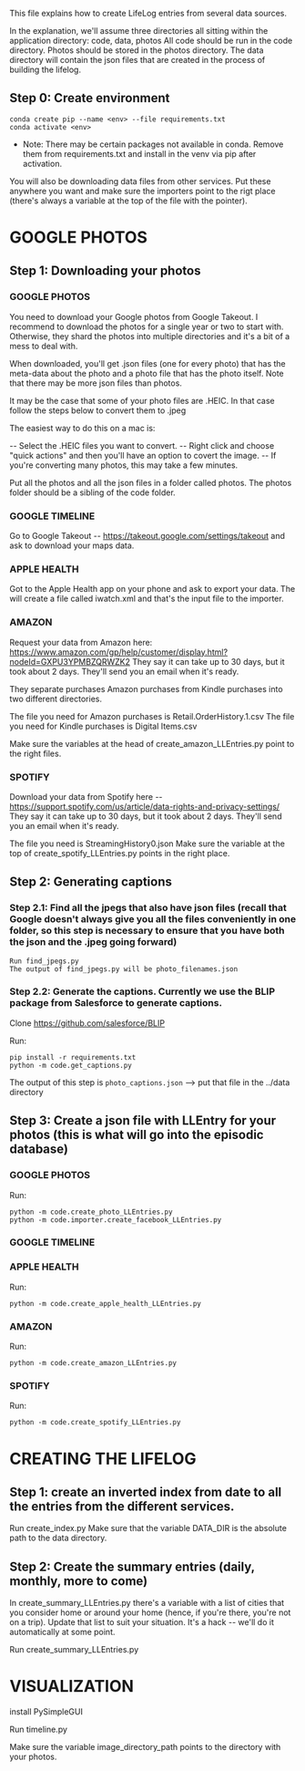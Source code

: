 This file explains how to create LifeLog entries from several data sources.


In the explanation, we'll assume three directories all sitting within the application directory:
  code, data, photos
  All code should be run in the code directory. Photos should be stored in the photos directory. The data directory will contain the json files that are created in the process of building the lifelog.

## Step 0: Create environment
    conda create pip --name <env> --file requirements.txt
    conda activate <env>
 * Note: There may be certain packages not available in conda. 
   Remove them from requirements.txt and install in the venv via pip after activation.

You will also be downloading data files from other services. Put these anywhere you want and make sure the importers point to the rigt place (there's always a variable at the top of the file with the pointer).

# GOOGLE PHOTOS
## Step 1: Downloading your photos

### GOOGLE PHOTOS
You need to download your Google photos from Google Takeout. I recommend to download the photos for a single year or two to start with. Otherwise, they shard the photos into multiple directories and it's a bit of a mess to deal with.

When downloaded, you'll get .json files (one for every photo) that has the meta-data about the photo and a photo file that has the photo itself. Note that there may be more json files than photos.

It may be the case that some of your photo files are .HEIC. In that case follow the steps below to convert them to .jpeg

The easiest way to do this on a mac is:

 -- Select the .HEIC files you want to convert.
 -- Right click and choose "quick actions" and then you'll have an option to covert the image.
 -- If you're converting many photos, this may take a few minutes.

Put all the photos and all the json files in a folder called photos. The photos folder should be a sibling of the code folder.

### GOOGLE TIMELINE
Go to Google Takeout -- https://takeout.google.com/settings/takeout and ask to download your maps data.

### APPLE HEALTH
Got to the Apple Health app on your phone and ask to export your data. The will create a file called iwatch.xml and that's the input file to the importer.

### AMAZON
Request your data from Amazon here: https://www.amazon.com/gp/help/customer/display.html?nodeId=GXPU3YPMBZQRWZK2
They say it can take up to 30 days, but it took about 2 days. They'll send you an email when it's ready.

They separate purchases Amazon purchases from Kindle purchases into two different directories.

The file you need for Amazon purchases is Retail.OrderHistory.1.csv
The file you need for Kindle purchases is Digital Items.csv

Make sure the variables at the head of create_amazon_LLEntries.py point to the right files.

### SPOTIFY

Download your data from Spotify here -- https://support.spotify.com/us/article/data-rights-and-privacy-settings/
They say it can take up to 30 days, but it took about 2 days. They'll send you an email when it's ready.

The file you need is StreamingHistory0.json
Make sure the variable at the top of create_spotify_LLEntries.py points in the right place.

## Step 2: Generating captions

### Step 2.1: Find all the jpegs that also have json files (recall that Google doesn't always give you all the files conveniently in one folder, so this step is necessary to ensure that you have both the json and the .jpeg going forward)
    Run find_jpegs.py
    The output of find_jpegs.py will be photo_filenames.json

### Step 2.2: Generate the captions. Currently we use the BLIP package from Salesforce to generate captions.

Clone  https://github.com/salesforce/BLIP

Run:
    
    pip install -r requirements.txt
    python -m code.get_captions.py

The output of this step is `photo_captions.json` --> put that file in the ../data directory       

## Step 3: Create a json file with LLEntry for your photos (this is what will go into the episodic database)

### GOOGLE PHOTOS
 Run:

    python -m code.create_photo_LLEntries.py
    python -m code.importer.create_facebook_LLEntries.py

### GOOGLE TIMELINE


### APPLE HEALTH
Run:
    
    python -m code.create_apple_health_LLEntries.py

### AMAZON
Run:
    
    python -m code.create_amazon_LLEntries.py

### SPOTIFY

Run:

    python -m code.create_spotify_LLEntries.py

# CREATING THE LIFELOG

## Step 1: create an inverted index from date to all the entries from the different services.

Run create_index.py
Make sure that the variable DATA_DIR is the absolute path to the data directory.

## Step 2: Create the summary entries (daily, monthly, more to come)

In create_summary_LLEntries.py there's a variable with a list of cities that you consider home or around your home (hence, if you're there, you're not on a trip). Update that list to suit your situation. It's a hack -- we'll do it automatically at some point.

Run create_summary_LLEntries.py

# VISUALIZATION

install PySimpleGUI

Run timeline.py

Make sure the variable image_directory_path points to the directory with your photos.
